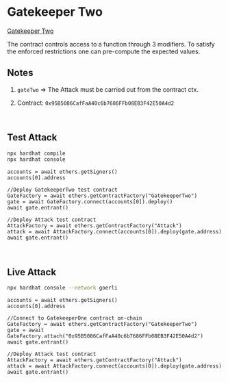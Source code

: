 # Gatekeeper Two

[Gatekeeper Two](https://ethernaut.openzeppelin.com/level/0xf59112032D54862E199626F55cFad4F8a3b0Fce9)

The contract controls access to a function through 3 modifiers. To satisfy the enforced restrictions one can pre-compute the expected
values.

## Notes

1. ``gateTwo`` => The Attack must be carried out from the contract ctx.

1. Contract: ``0x95B5086CafFaA40c6b7686FFb08EB3F42E50A4d2``

<BR />

## Test Attack
```BASH
npx hardhat compile
npx hardhat console
```

```JS
accounts = await ethers.getSigners()
accounts[0].address

//Deploy GatekeeperTwo test contract
GateFactory = await ethers.getContractFactory("GatekeeperTwo")
gate = await GateFactory.connect(accounts[0]).deploy()
await gate.entrant()

//Deploy Attack test contract
AttackFactory = await ethers.getContractFactory("Attack")
attack = await AttackFactory.connect(accounts[0]).deploy(gate.address)
await gate.entrant()
```

<BR />

## Live Attack
```BASH
npx hardhat console --network goerli
```

```JS
accounts = await ethers.getSigners()
accounts[0].address

//Connect to GatekeeperOne contract on-chain
GateFactory = await ethers.getContractFactory("GatekeeperTwo")
gate = await GateFactory.attach("0x95B5086CafFaA40c6b7686FFb08EB3F42E50A4d2")
await gate.entrant()

//Deploy Attack test contract
AttackFactory = await ethers.getContractFactory("Attack")
attack = await AttackFactory.connect(accounts[0]).deploy(gate.address)
await gate.entrant()
```